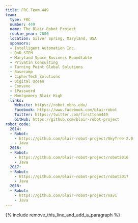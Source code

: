 ```yaml
---
title: FRC Team 449
team:
  type: FRC
  number: 449
  name: The Blair Robot Project
  rookie_year: 2000
  location: Silver Spring, Maryland, USA
  sponsors:
  - Intelligent Automation Inc.
  - DoD STEM
  - Maryland Space Business Roundtable
  - Privatin Consulting
  - Turning Point Global Solutions
  - Basecamp
  - CipherTech Solutions
  - Digital Ocean
  - Convene
  - 1Password
  - Montgomery Blair High
  links:
    Website: https://robot.mbhs.edu/
    Facebook: https://www.facebook.com/blairrobot
    Twitter: https://twitter.com/firstteam449
    GitHub: https://github.com/blair-robot-project
robot_code:
  2014:
  - Robot:
    - https://github.com/blair-robot-project/SkyTree-2.0
    - Java
  2016:
  - Robot:
    - https://github.com/blair-robot-project/robot2016
    - Java
  2017:
  - Robot:
    - https://github.com/blair-robot-project/robot2017
    - Java
  2018:
  - Robot:
    - https://github.com/blair-robot-project/navi
    - Java
---
```


{% include remove_this_line_and_add_a_paragraph %}
